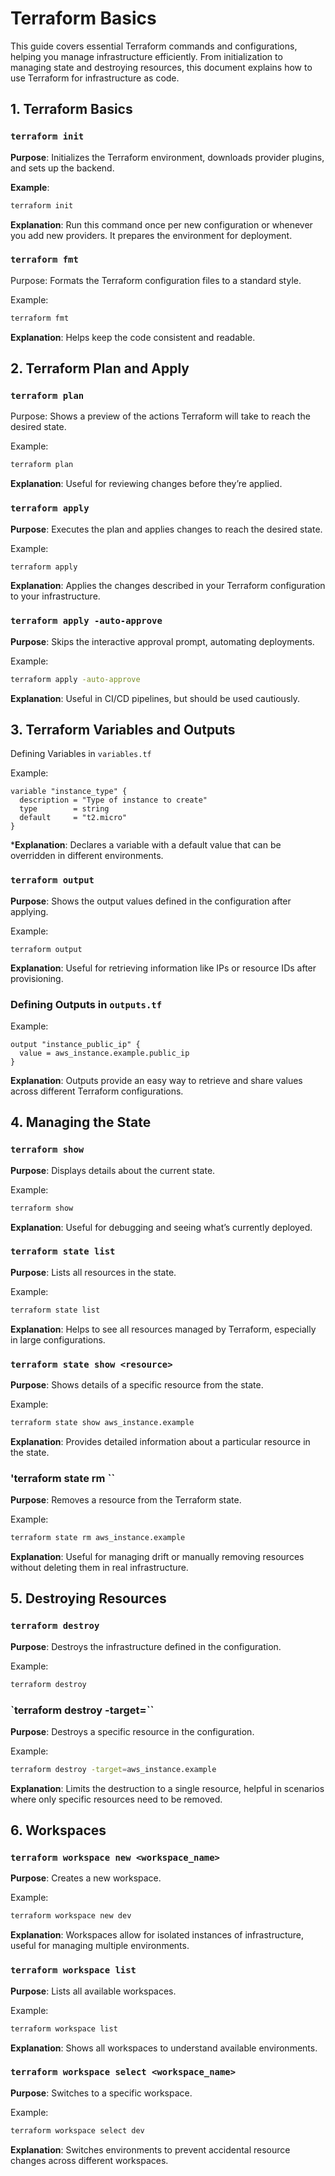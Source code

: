 # Terraform Basics

This guide covers essential Terraform commands and configurations, helping you manage infrastructure efficiently. From initialization to managing state and destroying resources, this document explains how to use Terraform for infrastructure as code.

## 1. Terraform Basics

### `terraform init`
**Purpose**: Initializes the Terraform environment, downloads provider plugins, and sets up the backend.

**Example**:
```bash
terraform init
```
**Explanation**: Run this command once per new configuration or whenever you add new providers. It prepares the environment for deployment.

### `terraform fmt`

Purpose: Formats the Terraform configuration files to a standard style.

Example:
```bash
terraform fmt
```
**Explanation**: Helps keep the code consistent and readable.

## 2. Terraform Plan and Apply
### `terraform plan`

Purpose: Shows a preview of the actions Terraform will take to reach the desired state.

Example:
```bash
terraform plan
```
**Explanation**: Useful for reviewing changes before they’re applied.

### `terraform apply`

**Purpose**: Executes the plan and applies changes to reach the desired state.

Example:
```bash
terraform apply
```
**Explanation**: Applies the changes described in your Terraform configuration to your infrastructure.

### `terraform apply -auto-approve`

**Purpose**: Skips the interactive approval prompt, automating deployments.

Example:
```bash
terraform apply -auto-approve
```
**Explanation**: Useful in CI/CD pipelines, but should be used cautiously.

## 3. Terraform Variables and Outputs
Defining Variables in `variables.tf`

Example:
```hcl
variable "instance_type" {
  description = "Type of instance to create"
  type        = string
  default     = "t2.micro"
}
```
***Explanation**: Declares a variable with a default value that can be overridden in different environments.
### `terraform output`

**Purpose**: Shows the output values defined in the configuration after applying.

Example:
```hcl
terraform output
```
**Explanation**: Useful for retrieving information like IPs or resource IDs after provisioning.

### Defining Outputs in `outputs.tf`

Example:
```hcl
output "instance_public_ip" {
  value = aws_instance.example.public_ip
}
```
**Explanation**: Outputs provide an easy way to retrieve and share values across different Terraform configurations.

## 4. Managing the State
### `terraform show`

**Purpose**: Displays details about the current state.

Example:
```bash
terraform show
```
**Explanation**: Useful for debugging and seeing what’s currently deployed.

### `terraform state list`

**Purpose**: Lists all resources in the state.

Example:
```bash
terraform state list
```
**Explanation**: Helps to see all resources managed by Terraform, especially in large configurations.

### `terraform state show <resource>`

**Purpose**: Shows details of a specific resource from the state.

Example:
```bash
terraform state show aws_instance.example
```
**Explanation**: Provides detailed information about a particular resource in the state.

### 'terraform state rm <resource>``

**Purpose**: Removes a resource from the Terraform state.

Example:
```bash
terraform state rm aws_instance.example
```
**Explanation**: Useful for managing drift or manually removing resources without deleting them in real infrastructure.

## 5. Destroying Resources
### `terraform destroy`

**Purpose**: Destroys the infrastructure defined in the configuration.

Example:
```bash
terraform destroy
```
### `terraform destroy -target=<resource>``

**Purpose**: Destroys a specific resource in the configuration.

Example:
```bash
terraform destroy -target=aws_instance.example
```
**Explanation**: Limits the destruction to a single resource, helpful in scenarios where only specific resources need to be removed.

## 6. Workspaces
### `terraform workspace new <workspace_name>`

**Purpose**: Creates a new workspace.

Example:
```bash
terraform workspace new dev
```
**Explanation**: Workspaces allow for isolated instances of infrastructure, useful for managing multiple environments.

### `terraform workspace list`

**Purpose**: Lists all available workspaces.

Example:
```bash
terraform workspace list
```
**Explanation**: Shows all workspaces to understand available environments.

### `terraform workspace select <workspace_name>`
**Purpose**: Switches to a specific workspace.

Example:
```bash
terraform workspace select dev
```
**Explanation**: Switches environments to prevent accidental resource changes across different workspaces.